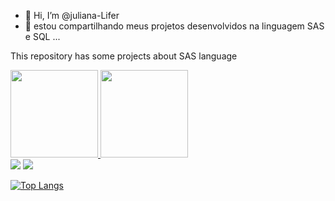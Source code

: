 - 👋 Hi, I’m @juliana-Lifer
- 👀 estou compartilhando  meus projetos desenvolvidos na linguagem SAS e SQL ...

This repository has some projects about SAS language
<div>
  <a href="https://github.com/juliana-lifer">
  <img height="140em" src="https://github-readme-stats.vercel.app/api?username=juliana-lifer&show_icons=true&theme=bear&include_all_commits=true&count_private=true"/>
  <img height="140em" src="https://github-readme-stats.vercel.app/api/top-langs/?username=juliana-lifer&layout=compact&langs_count=7&theme=dark"/>
 </div>


<div> 
    <a href = "mailto:juliana_lifer@hotmail.com"><img src="https://img.shields.io/badge/-Gmail-%23333?style=for-the-badge&logo=gmail&logoColor=white" target="_blank"></a>
  <a href="https://www.linkedin.com/in/julianalifer" target="_blank"><img src="https://img.shields.io/badge/-LinkedIn-%230077B5?style=for-the-badge&logo=linkedin&logoColor=white" target="_blank"></a> 
 </div>
  
  [![Top Langs](https://github-readme-stats.vercel.app/api/top-langs/?username=juliana-lifer&langs_count=8)](https://github.com/anuraghazra/github-readme-stats)


